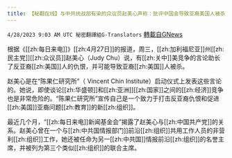 ```yaml
---
title: 【秘翻在线】与中共统战部有染的众议员赵美心声称：批评中国会导致亚裔美国人被杀
---
```

`4/28/2023 9:03 AM UTC 秘密翻譯組G-Translators` [轉載自GNews](https://gnews.org/articles/1259643)

根据《[[zh:每日来电]]》[[zh:4月27日]]的报道，周三，[[zh:加利福尼亚]]州[[zh:民主党]][[zh:众议员]]赵美心（Judy Chu）说，有[[zh:关中]]美竞争的言论助长了反亚裔[[zh:美国]]人的仇恨，并可能导致亚裔[[zh:美国]]人被杀。

赵美心是在“陈果仁研究所”（ Vincent Chin Institute）启动仪式上发表这些言论的。她说，即使谈论[[zh:华盛顿]]和[[zh:亚洲]][[zh:国家]]之间的[[zh:经济]]竞争也是非常危险的。“陈果仁研究所”宣传自己是一个致力于打击反亚裔仇恨和促进[[zh:美国]]亚裔问题[[zh:教育]]的新[[zh:组织]]。

最近几个月，“[[zh:每日来电]]新闻基金会”揭露了赵美心与[[zh:中国共产党]]的关系。赵美心曾在一个与[[zh:中共国情报部门]]前沿[[zh:组织]]共用工作人员的非营利[[zh:组织]]工作，她还被任命为另一[[zh:中共国]]情报前沿[[zh:组织]]的名誉主席，并被列为第三个类似[[zh:组织]]的联合主席。
